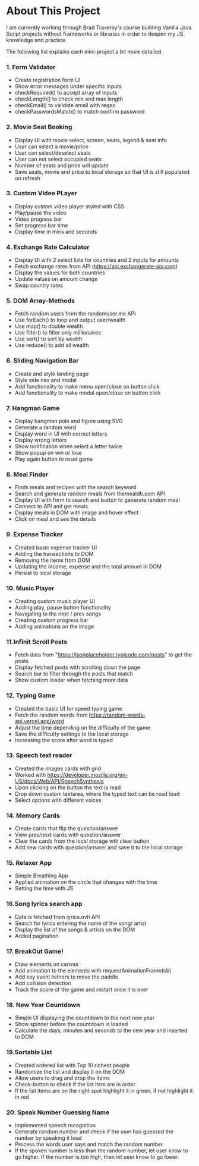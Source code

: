 # About This Project

I am currently working through Brad Traversy's course building Vanilla Java Script projects without frameworks or libraries in order to deepen my JS knowledge and practice.

The following list explains each mini-project a bit more detailed.

### 1. Form Validator

- Create registration form UI
- Show error messages under specific inputs
- checkRequired() to accept array of inputs
- checkLength() to check min and max length
- checkEmail() to validate email with regex
- checkPasswordsMatch() to match confirm password

### 2. Movie Seat Booking

- Display UI with movie select, screen, seats, legend & seat info
- User can select a movie/price
- User can select/deselect seats
- User can not select occupied seats
- Number of seats and price will update
- Save seats, movie and price to local storage so that UI is still populated on refresh

### 3. Custom Video PLayer

- Display custom video player styled with CSS
- Play/pause the video
- Video progress bar
- Set progress bar time
- Display time in mins and seconds

### 4. Exchange Rate Calculator

- Display UI with 2 select lists for countries and 2 inputs for amounts
- Fetch exchange rates from API (https://api.exchangerate-api.com)
- Display the values for both countries
- Update values on amount change
- Swap country rates

### 5. DOM Array-Methods

- Fetch random users from the randomuser.me API
- Use forEach() to loop and output user/wealth
- Use map() to double wealth
- Use filter() to filter only millionaires
- Use sort() to sort by wealth
- Use reduce() to add all wealth

### 6. Sliding Navigation Bar
- Create and style landing page
- Style side nav and modal
- Add functionality to make menu open/close on button click
- Add functionality to make modal open/close on button click

### 7. Hangman Game
- Display hangman pole and figure using SVG
- Generate a random word
- Display word in UI with correct letters
- Display wrong letters
- Show notification when select a letter twice
- Show popup on win or lose
- Play again button to reset game

### 8. Meal Finder
- Finds meals and recipes with the search keyword
- Search and generate random meals from themealdb.com API
- Display UI with form to search and button to generate random meal
- Connect to API and get meals
- Display meals in DOM with image and hover effect
- Click on meal and see the details


### 9. Expense Tracker 
- Created basic expense tracker UI 
- Adding the transactions to DOM 
- Removing the items from DOM  
- Updating the income, expense and the total amount in DOM
- Persist to local storage

### 10. Music Player 
- Creating custom music player UI
- Adding play, pause button functionality
- Navigating to the next / prev songs 
- Creating custom progress bar
- Adding animations on the image

### 11.Infinit Scroll Posts 
- Fetch data from "https://jsonplaceholder.typicode.com/posts" to get the posts
- Display fetched posts with scrolling down the page 
- Search bar to filter through the posts that match
- Show custom loader when fetching more data 

### 12. Typing Game 
- Created the basic UI for speed typing game 
- Fetch the random words from https://random-words-api.vercel.app/word
- Adjust the time depending on the difficulty of the game 
- Save the difficulty settings to the local storage 
- Increasing the score after word is typed

### 13. Speech text reader 
- Created the images cards with grid 
- Worked with https://developer.mozilla.org/en-US/docs/Web/API/SpeechSynthesis
- Upon clicking on the button the text is read
- Drop down custom textarea, where the typed text can be read loud
- Select options with different voices 


### 14. Memory Cards 
- Create cards that flip the question/answer 
- View prev/next cards with question/answer
- Clear the cards from the local storage wth clear button
- Add new cards with question/answer and save it to the local storage 

### 15. Relaxer App 
- Simple Breathing App
- Applied animation on the circle that changes with the time 
- Setting the time with JS

### 16.Song lyrics search app 
- Data is fetched from lyrics.ovh API
- Search for lyrics entering the name of the song/ artist
- Display the list of the songs & artists on the DOM 
- Added pagination


### 17. BreakOut Game!
- Draw elements on canvas 
- Add animation to the elements with requestAnimationFrame(cb)
- Add key event listners to move the paddle
- Add collision detection
- Track the score of the game and restart once it is over 

### 18. New Year Countdown 
- Simple UI displaying the countdown to the next new year 
- Show spinner before the countdown is loaded 
- Calculate the days, minutes  and seconds to the new year and inserted to DOM

### 19.Sortable List 
- Created ordered list with Top 10 richest people
- Randomize the list and display it on the DOM
- Allow users to drag and drop the items
- Check-button to check if the list item are in order
- If the list items are on the right spot highlight it in green, if not highlight it in red 


### 20. Speak Number Guessing Name
- Implemented speech recognition
- Generate random number and check if the user has guessed the number by speaking it loud
- Process the words user says and match the random number
- If the spoken number is less than the random number, let user know to go higher. If the number is too high, then let user know to go lower.
